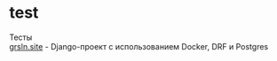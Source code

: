 # test
Тесты
</br>
<a href="http://grsln.site">grsln.site</a> - Django-проект с использованием Docker, DRF и Postgres

